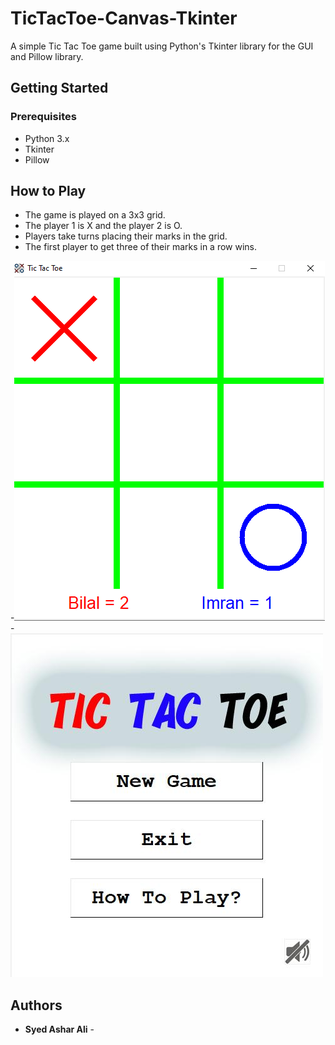 # TicTacToe-Canvas-Tkinter

A simple Tic Tac Toe game built using Python's Tkinter library for the GUI and Pillow library.

## Getting Started

### Prerequisites

- Python 3.x
- Tkinter
- Pillow

## How to Play
- The game is played on a 3x3 grid.
- The player 1 is X and the player 2 is O.
- Players take turns placing their marks in the grid.
- The first player to get three of their marks in a row wins.


-![Usage](tictactoe.png)
-![Usage](screenshots/1674980875.jpg)




## Authors

* **Syed Ashar Ali** -
